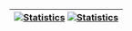 <!--
<p align="left"><img src="https://komarev.com/ghpvc/?username=klephron&label=Profile%20views&color=0e75b6&style=flat" alt="klephron" /></p>
-->

|[![Statistics](https://github-readme-stats-theta-bice-81.vercel.app/api?username=klephron&include_all_commits=true&count_private=true&hide_rank=true&disable_animations=true&hide_border=true&theme=dark&bg_color=0d1117&text_color=cccccc&hide_title=true&show_icons=true)][theme-dark] [![Statistics](https://github-readme-stats-theta-bice-81.vercel.app/api?username=klephron&include_all_commits=true&count_private=true&hide_rank=true&disable_animations=true&hide_border=true&theme=light&hide_title=true&show_icons=true)][theme-light] |
|-|

</details>

[theme-dark]: https://github.com/klephron/klephron/#gh-dark-mode-only
[theme-light]: https://github.com/klephron/klephron/#gh-light-mode-only
